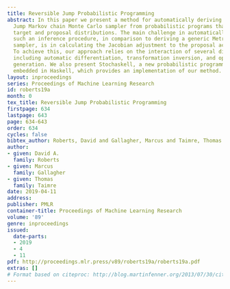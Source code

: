 ```yaml
---
title: Reversible Jump Probabilistic Programming
abstract: In this paper we present a method for automatically deriving a Reversible
  Jump Markov chain Monte Carlo sampler from probabilistic programs that specify the
  target and proposal distributions. The main challenge in automatically deriving
  such an inference procedure, in comparison to deriving a generic Metropolis-Hastings
  sampler, is in calculating the Jacobian adjustment to the proposal acceptance ratio.
  To achieve this, our approach relies on the interaction of several different components,
  including automatic differentiation, transformation inversion, and optimised code
  generation. We also present Stochaskell, a new probabilistic programming language
  embedded in Haskell, which provides an implementation of our method.
layout: inproceedings
series: Proceedings of Machine Learning Research
id: roberts19a
month: 0
tex_title: Reversible Jump Probabilistic Programming
firstpage: 634
lastpage: 643
page: 634-643
order: 634
cycles: false
bibtex_author: Roberts, David and Gallagher, Marcus and Taimre, Thomas
author:
- given: David A.
  family: Roberts
- given: Marcus
  family: Gallagher
- given: Thomas
  family: Taimre
date: 2019-04-11
address: 
publisher: PMLR
container-title: Proceedings of Machine Learning Research
volume: '89'
genre: inproceedings
issued:
  date-parts:
  - 2019
  - 4
  - 11
pdf: http://proceedings.mlr.press/v89/roberts19a/roberts19a.pdf
extras: []
# Format based on citeproc: http://blog.martinfenner.org/2013/07/30/citeproc-yaml-for-bibliographies/
---
```

